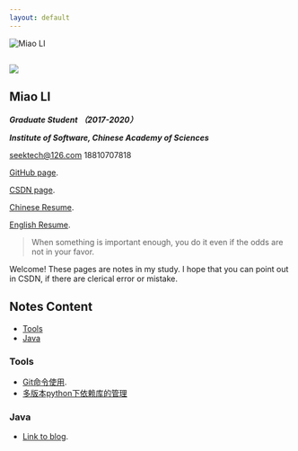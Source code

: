 ```yaml
---
layout: default
---
```

![](https://github.com/seektech/seektech.github.io/blob/master/source/avatar.png "Miao LI")

## ![](https://ws1.sinaimg.cn/large/006tNc79ly1fmufgqhpovj308w08wmya.jpg)  

## **Miao LI**  

***Graduate Student （2017-2020）***   

***Institute of Software, Chinese Academy of Sciences***  

seektech@126.com 18810707818  

[GitHub page](https://github.com/seektech).   

[CSDN page](http://blog.csdn.net/u013413471).  

[Chinese Resume](https://github.com/seektech/Resume-MiaoLI/blob/master/AwesomeCV_CH/resume.pdf).  

[English Resume](https://github.com/seektech/Resume-MiaoLI/blob/master/AwesomeCV_EN/resume.pdf).  

  



> When something is important enough, you do it even if the odds are not in your favor.

Welcome! These pages are notes in my study. I hope that you can point out in CSDN, if there are clerical error or mistake.  



## [](#header-2) Notes Content

* [Tools](#Tools)
* [Java](#Java)

### [](#Tools)Tools

* [Git命令使用](2017120901_Git命令使用).
* [多版本python下依赖库的管理](2017121601_多版本python下依赖库的管理)

### [](#Java)Java

* [Link to blog](GFM_template).

